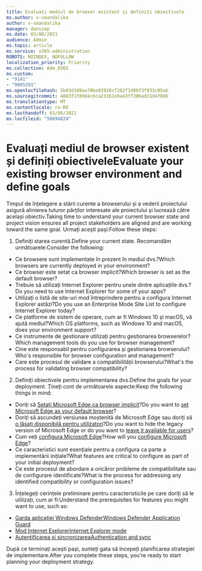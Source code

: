 ```yaml
---
title: Evaluați mediul de browser existent și definiți obiectivele
ms.author: v-smandalika
author: v-smandalika
manager: dansimp
ms.date: 03/08/2021
audience: Admin
ms.topic: article
ms.service: o365-administration
ROBOTS: NOINDEX, NOFOLLOW
localization_priority: Priority
ms.collection: Adm_O365
ms.custom:
- "9141"
- "9005291"
ms.openlocfilehash: 5b03d188aa78be83928cf262f1d86f3f933c85ab
ms.sourcegitcommit: 4883f1f89d4c6ca23161e9a43ff206ad21d4f09b
ms.translationtype: MT
ms.contentlocale: ro-RO
ms.lasthandoff: 03/08/2021
ms.locfileid: "50694824"
---
```

# <a name="evaluate-your-existing-browser-environment-and-define-goals"></a><span data-ttu-id="45392-102">Evaluați mediul de browser existent și definiți obiectivele</span><span class="sxs-lookup"><span data-stu-id="45392-102">Evaluate your existing browser environment and define goals</span></span>

<span data-ttu-id="45392-103">Timpul de înțelegere a stării curente a browserului și a vederii proiectului asigură alinierea tuturor părților interesate ale proiectului și lucrează către același obiectiv.</span><span class="sxs-lookup"><span data-stu-id="45392-103">Taking time to understand your current browser state and project vision ensures all project stakeholders are aligned and are working toward the same goal.</span></span> <span data-ttu-id="45392-104">Urmați acești pași:</span><span class="sxs-lookup"><span data-stu-id="45392-104">Follow these steps:</span></span>

1. <span data-ttu-id="45392-105">Definiți starea curentă.</span><span class="sxs-lookup"><span data-stu-id="45392-105">Define your current state.</span></span> <span data-ttu-id="45392-106">Recomandăm următoarele:</span><span class="sxs-lookup"><span data-stu-id="45392-106">Consider the following:</span></span>
- <span data-ttu-id="45392-107">Ce browsere sunt implementate în prezent în mediul dvs.?</span><span class="sxs-lookup"><span data-stu-id="45392-107">Which browsers are currently deployed in your environment?</span></span>
- <span data-ttu-id="45392-108">Ce browser este setat ca browser implicit?</span><span class="sxs-lookup"><span data-stu-id="45392-108">Which browser is set as the default browser?</span></span>
- <span data-ttu-id="45392-109">Trebuie să utilizați Internet Explorer pentru unele dintre aplicațiile dvs.?</span><span class="sxs-lookup"><span data-stu-id="45392-109">Do you need to use Internet Explorer for some of your apps?</span></span>
- <span data-ttu-id="45392-110">Utilizați o listă de site-uri mod întreprindere pentru a configura Internet Explorer astăzi?</span><span class="sxs-lookup"><span data-stu-id="45392-110">Do you use an Enterprise Mode Site List to configure Internet Explorer today?</span></span>
- <span data-ttu-id="45392-111">Ce platforme de sistem de operare, cum ar fi Windows 10 și macOS, vă ajută mediul?</span><span class="sxs-lookup"><span data-stu-id="45392-111">Which OS platforms, such as Windows 10 and macOS, does your environment support?</span></span>
- <span data-ttu-id="45392-112">Ce instrumente de gestionare utilizați pentru gestionarea browserelor?</span><span class="sxs-lookup"><span data-stu-id="45392-112">Which management tools do you use for browser management?</span></span>
- <span data-ttu-id="45392-113">Cine este responsabil pentru configurarea și gestionarea browserului?</span><span class="sxs-lookup"><span data-stu-id="45392-113">Who's responsible for browser configuration and management?</span></span>
- <span data-ttu-id="45392-114">Care este procesul de validare a compatibilității browserului?</span><span class="sxs-lookup"><span data-stu-id="45392-114">What's the process for validating browser compatibility?</span></span>
2. <span data-ttu-id="45392-115">Definiți obiectivele pentru implementarea dvs.</span><span class="sxs-lookup"><span data-stu-id="45392-115">Define the goals for your deployment.</span></span> <span data-ttu-id="45392-116">Țineți cont de următoarele aspecte:</span><span class="sxs-lookup"><span data-stu-id="45392-116">Keep the following things in mind:</span></span>
- <span data-ttu-id="45392-117">Doriți să [Setați Microsoft Edge ca browser implicit](https://docs.microsoft.com/DeployEdge/edge-default-browser)?</span><span class="sxs-lookup"><span data-stu-id="45392-117">Do you want to [set Microsoft Edge as your default browser](https://docs.microsoft.com/DeployEdge/edge-default-browser)?</span></span>
- <span data-ttu-id="45392-118">Doriți să ascundeți versiunea moștenită de Microsoft Edge sau doriți să [o lăsați disponibilă pentru utilizatori](https://docs.microsoft.com/DeployEdge/microsoft-edge-sysupdate-access-old-edge)?</span><span class="sxs-lookup"><span data-stu-id="45392-118">Do you want to hide the legacy version of Microsoft Edge or do you want to [leave it available for users](https://docs.microsoft.com/DeployEdge/microsoft-edge-sysupdate-access-old-edge)?</span></span>
- <span data-ttu-id="45392-119">Cum veți [configura Microsoft Edge](https://docs.microsoft.com/DeployEdge/configure-microsoft-edge)?</span><span class="sxs-lookup"><span data-stu-id="45392-119">How will you [configure Microsoft Edge](https://docs.microsoft.com/DeployEdge/configure-microsoft-edge)?</span></span>
- <span data-ttu-id="45392-120">Ce caracteristici sunt esențiale pentru a configura ca parte a implementării inițiale?</span><span class="sxs-lookup"><span data-stu-id="45392-120">What features are critical to configure as part of your initial deployment?</span></span>
- <span data-ttu-id="45392-121">Ce este procesul de abordare a oricăror probleme de compatibilitate sau de configurare identificate?</span><span class="sxs-lookup"><span data-stu-id="45392-121">What is the process for addressing any identified compatibility or configuration issues?</span></span>
3. <span data-ttu-id="45392-122">Înțelegeți cerințele preliminare pentru caracteristicile pe care doriți să le utilizați, cum ar fi:</span><span class="sxs-lookup"><span data-stu-id="45392-122">Understand the prerequisites for features you might want to use, such as:</span></span>
- [<span data-ttu-id="45392-123">Garda aplicației Windows Defender</span><span class="sxs-lookup"><span data-stu-id="45392-123">Windows Defender Application Guard</span></span>](https://docs.microsoft.com/windows/security/threat-protection/microsoft-defender-application-guard/reqs-md-app-guard)
- [<span data-ttu-id="45392-124">Mod Internet Explorer</span><span class="sxs-lookup"><span data-stu-id="45392-124">Internet Explorer mode</span></span>](https://docs.microsoft.com/DeployEdge/edge-ie-mode)
- [<span data-ttu-id="45392-125">Autentificarea și sincronizarea</span><span class="sxs-lookup"><span data-stu-id="45392-125">Authentication and sync</span></span>](https://docs.microsoft.com/DeployEdge/microsoft-edge-security-identity)

<span data-ttu-id="45392-126">După ce terminați acești pași, sunteți gata să începeți planificarea strategiei de implementare.</span><span class="sxs-lookup"><span data-stu-id="45392-126">After you complete these steps, you're ready to start planning your deployment strategy.</span></span>
